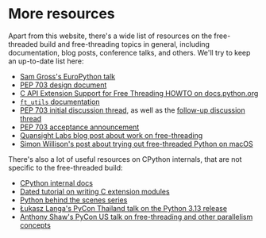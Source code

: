 # More resources

Apart from this website, there's a wide list of resources on the
free-threaded build and free-threading topics in general, including
documentation, blog posts, conference talks, and others. We'll
try to keep an up-to-date list here:

- [Sam Gross's EuroPython talk](https://www.youtube.com/watch?v=9OOJcTp8dqE)
- [PEP 703 design document](https://docs.google.com/document/d/18CXhDb1ygxg-YXNBJNzfzZsDFosB5e6BfnXLlejd9l0/edit?usp=sharing)
- [C API Extension Support for Free Threading HOWTO on docs.python.org](https://docs.python.org/3.13/howto/free-threading-extensions.html)
- [`ft_utils` documentation](https://facebookincubator.github.io/ft_utils/)
- [PEP 703 initial discussion thread](https://discuss.python.org/t/22606), as
    well as the [follow-up discussion thread](https://discuss.python.org/t/26503)
- [PEP 703 acceptance announcement](https://discuss.python.org/t/37075)
- [Quansight Labs blog post about work on free-threading](https://labs.quansight.org/blog/free-threaded-python-rollout)
- [Simon Willison's post about trying out free-threaded Python on macOS](https://til.simonwillison.net/python/trying-free-threaded-python)

There's also a lot of useful resources on CPython internals, that are not
specific to the free-threaded build:

- [CPython internal docs](https://github.com/python/cpython/tree/main/InternalDocs)
- [Dated tutorial on writing C extension modules](https://llllllllll.github.io/c-extension-tutorial/)
- [Python behind the scenes series](https://tenthousandmeters.com/tag/python-behind-the-scenes/)
- [Łukasz Langa's PyCon Thailand talk on the Python 3.13 release](https://www.youtube.com/watch?v=uL_kmagVKFQ)
- [Anthony Shaw's PyCon US talk on free-threading and other parallelism concepts](https://www.youtube.com/watch?v=Mp5wKOL4L2Q)
